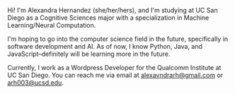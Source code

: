 Hi! I'm Alexandra Hernandez (she/her/hers), and I'm studying at UC San Diego as a Cognitive Sciences major with a specialization in Machine Learning/Neural Computation. 

I'm hoping to go into the computer science field in the future, specifically in software development and AI. As of now, I know Python, Java, and JavaScript–definitely
will be learning more in the future. 

Currently, I work as a Wordpress Developer for the Qualcomm Institute at UC San Diego.
You can reach me via email at alexavndrarh@gmail.com or arh003@ucsd.edu.
